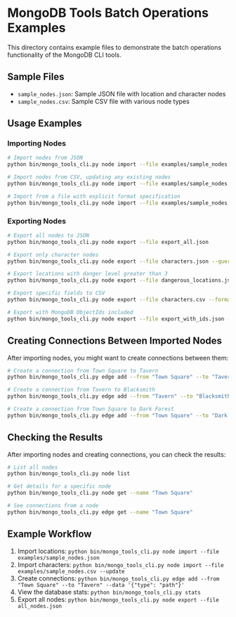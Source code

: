 # MongoDB Tools Batch Operations Examples

This directory contains example files to demonstrate the batch operations functionality of the MongoDB CLI tools.

## Sample Files

- `sample_nodes.json`: Sample JSON file with location and character nodes
- `sample_nodes.csv`: Sample CSV file with various node types

## Usage Examples

### Importing Nodes

```bash
# Import nodes from JSON
python bin/mongo_tools_cli.py node import --file examples/sample_nodes.json

# Import nodes from CSV, updating any existing nodes
python bin/mongo_tools_cli.py node import --file examples/sample_nodes.csv --update

# Import from a file with explicit format specification
python bin/mongo_tools_cli.py node import --file examples/sample_nodes.json --format json
```

### Exporting Nodes

```bash
# Export all nodes to JSON
python bin/mongo_tools_cli.py node export --file export_all.json

# Export only character nodes
python bin/mongo_tools_cli.py node export --file characters.json --query '{"type": "character"}'

# Export locations with danger level greater than 3
python bin/mongo_tools_cli.py node export --file dangerous_locations.json --query '{"type": "location", "properties.danger_level": {"$gt": 3}}'

# Export specific fields to CSV
python bin/mongo_tools_cli.py node export --file characters.csv --format csv --fields "name,type,properties.health,properties.strength"

# Export with MongoDB ObjectIds included
python bin/mongo_tools_cli.py node export --file export_with_ids.json --include-ids
```

## Creating Connections Between Imported Nodes

After importing nodes, you might want to create connections between them:

```bash
# Create a connection from Town Square to Tavern
python bin/mongo_tools_cli.py edge add --from "Town Square" --to "Tavern" --data '{"type": "path", "distance": 1}'

# Create a connection from Tavern to Blacksmith
python bin/mongo_tools_cli.py edge add --from "Tavern" --to "Blacksmith" --data '{"type": "path", "distance": 2}'

# Create a connection from Town Square to Dark Forest
python bin/mongo_tools_cli.py edge add --from "Town Square" --to "Dark Forest" --data '{"type": "path", "distance": 3}'
```

## Checking the Results

After importing nodes and creating connections, you can check the results:

```bash
# List all nodes
python bin/mongo_tools_cli.py node list

# Get details for a specific node
python bin/mongo_tools_cli.py node get --name "Town Square"

# See connections from a node
python bin/mongo_tools_cli.py edge get --name "Town Square"
```

## Example Workflow

1. Import locations: `python bin/mongo_tools_cli.py node import --file examples/sample_nodes.json`
2. Import characters: `python bin/mongo_tools_cli.py node import --file examples/sample_nodes.csv --update`
3. Create connections: `python bin/mongo_tools_cli.py edge add --from "Town Square" --to "Tavern" --data '{"type": "path"}'`
4. View the database stats: `python bin/mongo_tools_cli.py stats`
5. Export all nodes: `python bin/mongo_tools_cli.py node export --file all_nodes.json` 